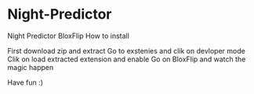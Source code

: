 # Night-Predictor
Night Predictor BloxFlip
How to install

First download zip and extract 
Go to exstenies and clik on devloper mode
Clik on load extracted extension and enable
Go on BloxFlip and watch the magic happen

Have fun :)
